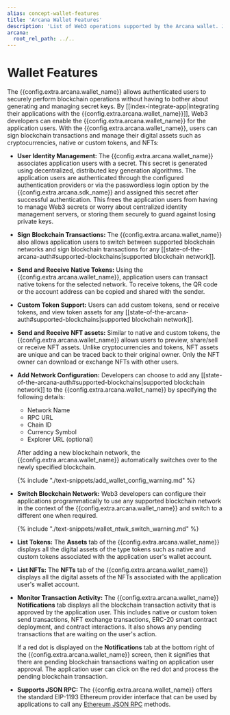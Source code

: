 ```yaml
---
alias: concept-wallet-features
title: 'Arcana Wallet Features'
description: 'List of Web3 operations supported by the Arcana wallet. JSON RPC calls, monitoring transaction activity and more.'
arcana:
  root_rel_path: ../..
---
```


# Wallet Features

The {{config.extra.arcana.wallet_name}} allows authenticated users to securely perform blockchain operations without having to bother about generating and managing secret keys. By [[index-integrate-app|integrating their applications with the {{config.extra.arcana.wallet_name}}]], Web3 developers can enable the {{config.extra.arcana.wallet_name}} for the application users. With the {{config.extra.arcana.wallet_name}}, users can sign blockchain transactions and manage their digital assets such as cryptocurrencies, native or custom tokens, and NFTs: 

* **User Identity Management:** The {{config.extra.arcana.wallet_name}} associates application users with a secret.  This secret is generated using decentralized, distributed key generation algorithms.  The application users are authenticated through the configured authentication providers or via the passwordless login option by the {{config.extra.arcana.sdk_name}} and assigned this secret after successful authentication. This frees the application users from having to manage Web3 secrets or worry about centralized identity management servers, or storing them securely to guard against losing private keys.

* **Sign Blockchain Transactions:** The {{config.extra.arcana.wallet_name}} also allows application users to switch between supported blockchain networks and sign blockchain transactions for any [[state-of-the-arcana-auth#supported-blockchains|supported blockchain network]].

* **Send and Receive Native Tokens:** Using the {{config.extra.arcana.wallet_name}}, application users can transact native tokens for the selected network. To receive tokens, the QR code or the account address can be copied and shared with the sender.

* **Custom Token Support:** Users can add custom tokens, send or receive tokens, and view token assets for any [[state-of-the-arcana-auth#supported-blockchains|supported blockchain network]].

* **Send and Receive NFT assets:** Similar to native and custom tokens, the {{config.extra.arcana.wallet_name}} allows users to preview, share/sell or receive NFT assets. Unlike cryptocurrencies and tokens, NFT assets are unique and can be traced back to their original owner. Only the NFT owner can download or exchange NFTs with other users.

* **Add Network Configuration:** Developers can choose to add any [[state-of-the-arcana-auth#supported-blockchains|supported blockchain network]] to the {{config.extra.arcana.wallet_name}} by specifying the following details:

    - Network Name
    - RPC URL
    - Chain ID
    - Currency Symbol
    - Explorer URL (optional)

    After adding a new blockchain network, the {{config.extra.arcana.wallet_name}} automatically switches over to the newly specified blockchain.

    {% include "./text-snippets/add_wallet_config_warning.md" %}

* **Switch Blockchain Network:** Web3 developers can configure their applications programmatically to use any supported blockchain network in the context of the {{config.extra.arcana.wallet_name}} and switch to a different one when required.

    {% include "./text-snippets/wallet_ntwk_switch_warning.md" %}

* **List Tokens:** The **Assets** tab of the {{config.extra.arcana.wallet_name}} displays all the digital assets of the type tokens such as native and custom tokens associated with the application user's wallet account.

* **List NFTs:** The **NFTs** tab of the {{config.extra.arcana.wallet_name}} displays all the digital assets of the NFTs associated with the application user's wallet account.

* **Monitor Transaction Activity:** The {{config.extra.arcana.wallet_name}} **Notifications** tab displays all the blockchain transaction activity that is approved by the application user. This includes native or custom token send transactions, NFT exchange transactions, ERC-20 smart contract deployment, and contract interactions. It also shows any pending transactions that are waiting on the user's action. 

    If a red dot is displayed on the **Notifications** tab at the bottom right of the {{config.extra.arcana.wallet_name}} screen, then it signifies that there are pending blockchain transactions waiting on application user approval. The application user can click on the red dot and process the pending blockchain transaction. 

* **Supports JSON RPC:** The {{config.extra.arcana.wallet_name}} offers the standard EIP-1193 Ethereum provider interface that can be used by applications to call any [Ethereum JSON RPC](https://ethereum.github.io/execution-apis/api-documentation/) methods.
